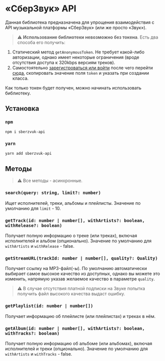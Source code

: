 # «СберЗвук» API

Данная библиотека предназначена для упрощения взаимодействия с API музыкальной платформы «СберЗвук» (или же просто «Звук»).

> :warning: **Использование библиотеки невозможно без токена**. Есть два способа его получить:

1. Статический метод `getAnonymousToken`. Не требует какой-либо авторизации, однако имеет некоторые ограничения (вроде отсутствия доступа к 320kbps версиям треков).
2. Самостоятельно [зарегистроваться или войти](https://zvuk.com) после чего перейти [сюда](https://zvuk.com/api/tiny/profile), скопировать значение поля `token` и указать при создании класса.

Как только токен будет получен, можно начинать использовать библиотеку.

## Установка

### `npm`

```bash
npm i sberzvuk-api
```

### `yarn`

```bash
yarn add sberzvuk-api
```

## Методы

> :warning: Все методы - асинхронные.

### `search(query: string, limit?: number)`

Ищет исполнителей, треки, альбомы и плейлисты.
Значение по умолчанию для `limit` - 10.

### `getTrack(id: number | number[], withArtists?: boolean, withRelease?: boolean)`

Получает полную информацию о треке (или треках), включая исполнителей и альбом (опционально).
Значение по умолчанию для `withArtists` и `withRelease` - false.

### `getStreamURL(trackId: number | number[], quality?: Quality)`

Получает ссылку на MP3-файл(-ы).
По умолчанию автоматически выбирает самое высокое качество из доступных, однако вы можете это изменить, напрямую указав желаемое качество в параметре `quality`.

> :warning: В случае отсутствия платной подписки на Звуке попытка получить файл высокого качества выдаст ошибку.

### `getPlaylist(id: number | number[])`

Получает информацию об плейлисте (или плейлистах) и треках в нём.

### `getAlbum(id: number | number[], withArtists?: boolean, withTracks?: boolean)`

Получает полную информацию об альбоме (или альбомах), включая исполнителей и треки (опционально).
Значение по умолчанию для `withArtists` и `withTracks` - false.

